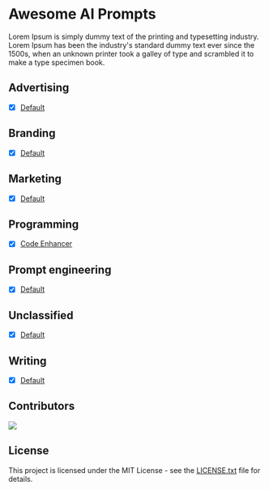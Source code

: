 # Awesome AI Prompts

Lorem Ipsum is simply dummy text of the printing and typesetting industry. Lorem Ipsum has been the industry's standard dummy text ever since the 1500s, when an unknown printer took a galley of type and scrambled it to make a type specimen book.

## Advertising

- [x] [Default](./prompts/advertising/default.md)

## Branding

- [x] [Default](./prompts/branding/default.md)

## Marketing

- [x] [Default](./prompts/marketing/default.md)

## Programming

- [x] [Code Enhancer](./prompts/programming/code-enhancer.md)

## Prompt engineering

- [x] [Default](./prompts/prompt-engineering/default.md)

## Unclassified

- [x] [Default](./prompts/unclassified/default.md)

## Writing

- [x] [Default](./prompts/writing/default.md)

## Contributors

[![](https://github.com/mohammedellihr.png?size=50)](https://github.com/mohammedellihr)

## License

This project is licensed under the MIT License - see the [LICENSE.txt](LICENSE.txt) file for details.
